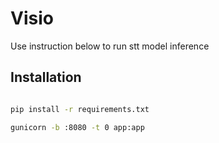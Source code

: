 
# Visio
Use instruction below to run stt model inference


## Installation


```bash

pip install -r requirements.txt

```

```bash
gunicorn -b :8080 -t 0 app:app

```
